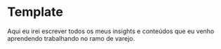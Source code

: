 # Template

Aqui eu irei escrever todos os meus insights e conteúdos que eu venho aprendendo trabalhando no ramo de varejo.